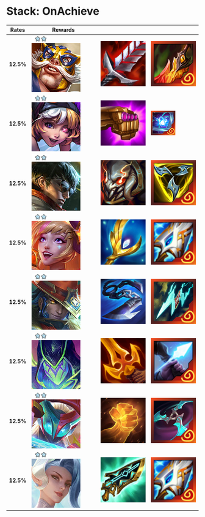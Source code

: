 # Stack: OnAchieve
| **Rates** | **Rewards**                                                                                                                |                                                                             |                                                                                       |
| -         | -                                                                                                                          | -                                                                           | -                                                                                     |
| **12.5%** | ![Unit_Star](../../tftspecs/icon/rewards/Champion_Star_2.png)![Braum](../../tftchampions/icon/set15/Braum.jpg)             | ![Bloodthirster](../../tftitems/icon/set15/Craftable/Bloodthirster.png)     | ![OrnnItemDeathsDance](../../tftitems/icon/set15/Artifacts/OrnnItemDeathsDance.png)   |
| **12.5%** | ![Unit_Star](../../tftspecs/icon/rewards/Champion_Star_2.png)![Gwen](../../tftchampions/icon/set15/Gwen.jpg)               | ![JeweledGauntlet](../../tftitems/icon/set15/Craftable/ArcaneGauntlet.png)  | ![Dawncore](../../tftitems/icon/set15/Artifacts/Dawncore.png)                         |
| **12.5%** | ![Unit_Star](../../tftspecs/icon/rewards/Champion_Star_2.png)![LeeSin](../../tftchampions/icon/set15/LeeSin.jpg)           | ![TitansResolve](../../tftitems/icon/set15/Craftable/TitansResolve.png)     | ![OrnnItemTrinityForce](../../tftitems/icon/set15/Artifacts/OrnnItemTrinityForce.png) |
| **12.5%** | ![Unit_Star](../../tftspecs/icon/rewards/Champion_Star_2.png)![Seraphine](../../tftchampions/icon/set15/Seraphine.jpg)     | ![LudensEcho](../../tftitems/icon/set15/Craftable/LudensEcho.png)           | ![Manazane](../../tftitems/icon/set15/Artifacts/OrnnItemMuramana.png)                 |
| **12.5%** | ![Unit_Star](../../tftspecs/icon/rewards/Champion_Star_2.png)![TwistedFate](../../tftchampions/icon/set15/TwistedFate.jpg) | ![GiantSlayer](../../tftitems/icon/set15/Craftable/GiantSlayer.png)         | ![StatikkShiv](../../tftitems/icon/set15/Artifacts/StatikkShiv.jpg)                   |
| **12.5%** | ![Unit_Star](../../tftspecs/icon/rewards/Champion_Star_2.png)![Varus](../../tftchampions/icon/set15/Varus.jpg)             | ![LordsEdge](../../tftitems/icon/set15/Craftable/LordsEdge.png)             | ![SnipersFocus](../../tftitems/icon/set15/Artifacts/SnipersFocus.png)                 |
| **12.5%** | ![Unit_Star](../../tftspecs/icon/rewards/Champion_Star_2.png)![Yone](../../tftchampions/icon/set15/Yone.jpg)               | ![HandofJustice](../../tftitems/icon/set15/Craftable/HandofJustice.png)     | ![Flickerblades](../../tftitems/icon/set15/Artifacts/Flickerblade.jpg)                |
| **12.5%** | ![Unit_Star](../../tftspecs/icon/rewards/Champion_Star_2.png)![Zyra](../../tftchampions/icon/set15/Zyra.jpg)               | ![HextechGunblade](../../tftitems/icon/set15/Craftable/HextechGunblade.png) | ![Manazane](../../tftitems/icon/set15/Artifacts/OrnnItemMuramana.png)                 |
